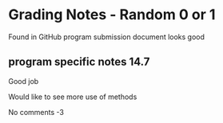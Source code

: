 # Grading Notes - Random 0 or 1

Found in GitHub
program submission document looks good

## program specific notes 14.7

Good job

Would like to see more use of methods


No comments -3
